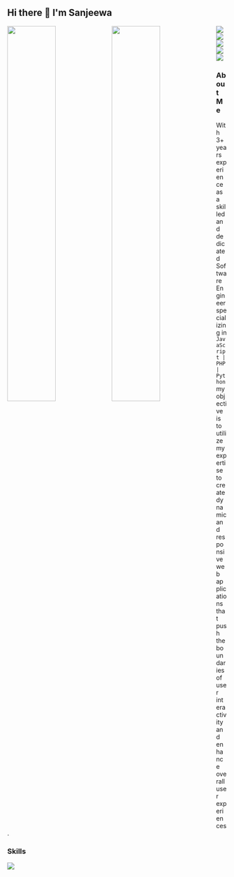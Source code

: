 ## Hi there 👋 I'm Sanjeewa

<img align="left" width="47%" src="https://github-readme-stats.vercel.app/api?username=SRanuluge&show_icons=true&theme=tokyonight" />

<img align="left" width="47%" src="https://github-readme-stats.vercel.app/api/top-langs/?username=SRanuluge&layout=compact" />


<img align="left"  src="https://img.shields.io/badge/javascript-%23323330.svg?style=for-the-badge&logo=javascript&logoColor=%23F7DF1E" />
<img align="left"  src="https://img.shields.io/badge/typescript-%23007ACC.svg?style=for-the-badge&logo=typescript&logoColor=white" />
<img src="https://img.shields.io/badge/Node%20js-339933?style=for-the-badge&logo=nodedotjs&logoColor=white" />
<img   src="https://img.shields.io/badge/php-%23777BB4.svg?style=for-the-badge&logo=php&logoColor=white" />
<img src="https://img.shields.io/badge/python-3670A0?style=for-the-badge&logo=python&logoColor=ffdd54" />

### About Me
With 3+ years experience as a skilled and dedicated Software Engineer specializing in ``JavaScript | PHP | Python`` my objective is to utilize my expertise to create dynamic and responsive web applications that push the boundaries of user interactivity and enhance overall user experiences. 

### Skills

<p>
  <a href="https://skillicons.dev">
    <img src="https://skillicons.dev/icons?i=js,ts,nodejs,php,py,html,css,react,nextjs,redux,git,aws,docker,linux,vim,github,postman" />
  </a>
</p>

